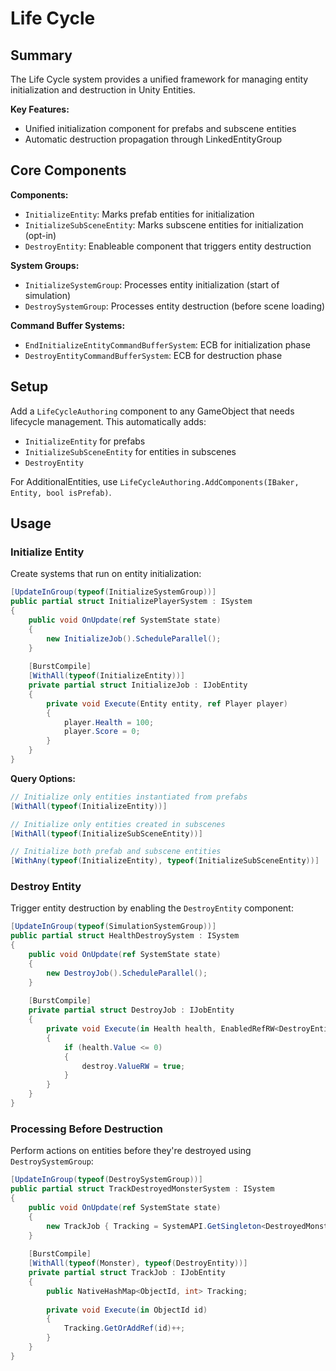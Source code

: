 # Life Cycle

## Summary

The Life Cycle system provides a unified framework for managing entity initialization and destruction in Unity Entities.

**Key Features:**
- Unified initialization component for prefabs and subscene entities
- Automatic destruction propagation through LinkedEntityGroup

## Core Components

**Components:**
- `InitializeEntity`: Marks prefab entities for initialization
- `InitializeSubSceneEntity`: Marks subscene entities for initialization (opt-in)
- `DestroyEntity`: Enableable component that triggers entity destruction

**System Groups:**
- `InitializeSystemGroup`: Processes entity initialization (start of simulation)
- `DestroySystemGroup`: Processes entity destruction (before scene loading)

**Command Buffer Systems:**
- `EndInitializeEntityCommandBufferSystem`: ECB for initialization phase
- `DestroyEntityCommandBufferSystem`: ECB for destruction phase

## Setup

Add a `LifeCycleAuthoring` component to any GameObject that needs lifecycle management. This automatically adds:
- `InitializeEntity` for prefabs
- `InitializeSubSceneEntity` for entities in subscenes
- `DestroyEntity`

For AdditionalEntities, use `LifeCycleAuthoring.AddComponents(IBaker, Entity, bool isPrefab)`.

## Usage

### Initialize Entity

Create systems that run on entity initialization:

```csharp
[UpdateInGroup(typeof(InitializeSystemGroup))]
public partial struct InitializePlayerSystem : ISystem
{
    public void OnUpdate(ref SystemState state)
    {
        new InitializeJob().ScheduleParallel();
    }
    
    [BurstCompile]
    [WithAll(typeof(InitializeEntity))]
    private partial struct InitializeJob : IJobEntity
    {
        private void Execute(Entity entity, ref Player player)
        {
            player.Health = 100;
            player.Score = 0;
        }
    }
}
```

**Query Options:**
```csharp
// Initialize only entities instantiated from prefabs
[WithAll(typeof(InitializeEntity))]

// Initialize only entities created in subscenes
[WithAll(typeof(InitializeSubSceneEntity))]

// Initialize both prefab and subscene entities
[WithAny(typeof(InitializeEntity), typeof(InitializeSubSceneEntity))]
```

### Destroy Entity

Trigger entity destruction by enabling the `DestroyEntity` component:

```csharp
[UpdateInGroup(typeof(SimulationSystemGroup))]
public partial struct HealthDestroySystem : ISystem
{
    public void OnUpdate(ref SystemState state)
    {
        new DestroyJob().ScheduleParallel();
    }
    
    [BurstCompile]
    private partial struct DestroyJob : IJobEntity
    {
        private void Execute(in Health health, EnabledRefRW<DestroyEntity> destroy)
        {
            if (health.Value <= 0)
            {
                destroy.ValueRW = true;
            }
        }
    }
}
```

### Processing Before Destruction

Perform actions on entities before they're destroyed using `DestroySystemGroup`:

```csharp
[UpdateInGroup(typeof(DestroySystemGroup))]
public partial struct TrackDestroyedMonsterSystem : ISystem
{
    public void OnUpdate(ref SystemState state)
    {
        new TrackJob { Tracking = SystemAPI.GetSingleton<DestroyedMonsterList>().Map }.Schedule();
    }
    
    [BurstCompile] 
    [WithAll(typeof(Monster), typeof(DestroyEntity))]
    private partial struct TrackJob : IJobEntity
    {
        public NativeHashMap<ObjectId, int> Tracking;
        
        private void Execute(in ObjectId id)
        {
            Tracking.GetOrAddRef(id)++;
        }
    }
}
```